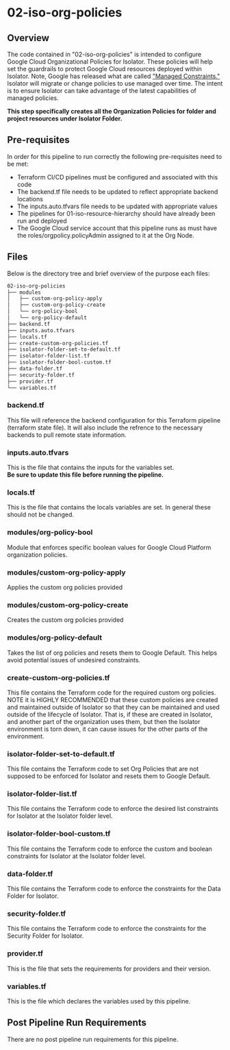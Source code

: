 # 02-iso-org-policies

## Overview

The code contained in "02-iso-org-policies" is intended to configure Google Cloud
 Organizational Policies for Isolator. These policies will help set the guardrails 
to protect Google Cloud resources deployed within Isolator. Note, Google has released
what are called ["Managed Constraints."](https://cloud.google.com/resource-manager/docs/organization-policy/using-constraints#managed-constraints)
Isolator will migrate or change policies to use managed over time. The intent is 
to ensure Isolator can take advantage of the latest capabilities of managed policies. 

**This step specifically creates all the Organization Policies for folder and project resources under Isolator Folder.**

## Pre-requisites

In order for this pipeline to run correctly the following pre-requisites need to be met:

* Terraform CI/CD pipelines must be configured and associated with this code
* The backend.tf file needs to be updated to reflect appropriate backend locations
* The inputs.auto.tfvars file needs to be updated with appropriate values
* The pipelines for 01-iso-resource-hierarchy should have already been run and deployed
* The Google Cloud service account that this pipeline runs as must have the roles/orgpolicy.policyAdmin assigned to it at the Org Node.

## Files

Below is the directory tree and brief overview of the purpose each files:

```bash
02-iso-org-policies
├── modules
│   ├── custom-org-policy-apply
│   ├── custom-org-policy-create
│   └── org-policy-bool
│   └── org-policy-default
├── backend.tf
├── inputs.auto.tfvars
├── locals.tf
├── create-custom-org-policies.tf
├── isolator-folder-set-to-default.tf
├── isolator-folder-list.tf
├── isolator-folder-bool-custom.tf
├── data-folder.tf
├── security-folder.tf
├── provider.tf
└── variables.tf
```

### backend.tf

This file will reference the backend configuration for this Terraform pipeline (terraform state file). It will also include the refrence to the necessary backends to pull remote state information.

### inputs.auto.tfvars

This is the file that contains the inputs for the variables set.\
**Be sure to update this file before running the pipeline.**

### locals.tf

This is the file that contains the locals variables are set. In general these should not be changed.

### modules/org-policy-bool

Module that enforces specific boolean values for Google Cloud Platform organization policies.

### modules/custom-org-policy-apply

Applies the custom org policies provided

### modules/custom-org-policy-create

Creates the custom org policies provided

### modules/org-policy-default

Takes the list of org policies and resets them to Google Default. This helps avoid potential issues of undesired constraints. 

### create-custom-org-policies.tf

This file contains the Terraform code for the required custom org policies. NOTE it is HIGHLY RECOMMENDED that these custom policies are created and maintained outside of Isolator so that they can be maintained and used outside of the lifecycle of Isolator. That is, if these are created in Isolator, and another part of the organization uses them, but then the Isolator environment is torn down, it can cause issues for the other parts of the environment.

### isolator-folder-set-to-default.tf

This file contains the Terraform code to set Org Policies that are not supposed to be enforced for Isolator and resets them to Google Default. 

### isolator-folder-list.tf

This file contains the Terraform code to enforce the desired list constraints for Isolator at the Isolator folder level. 

### isolator-folder-bool-custom.tf

This file contains the Terraform code to enforce the custom and boolean constraints for Isolator at the Isolator folder level. 

### data-folder.tf

This file contains the Terraform code to enforce the constraints for the Data Folder for Isolator.

### security-folder.tf

This file contains the Terraform code to enforce the constraints for the Security Folder for Isolator.

### provider.tf

This is the file that sets the requirements for providers and their version.

### variables.tf

This is the file which declares the variables used by this pipeline.

## Post Pipeline Run Requirements

There are no post pipeline run requirements for this pipeline.